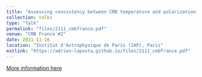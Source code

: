 ```yaml
---
title: "Assessing consistency between CMB temperature and polarization measurements"
collection: talks
type: "Talk"
permalink: "files/2111_cmbfrance.pdf"
venue: "CMB France #2"
date: 2021-11-16
location: "Institut d'Astrophysique de Paris (IAP), Paris"
extlink: "https://adrien-laposta.github.io/files/2111_cmbfrance.pdf"
---
```


[More information here](https://indico.in2p3.fr/event/25032/)
